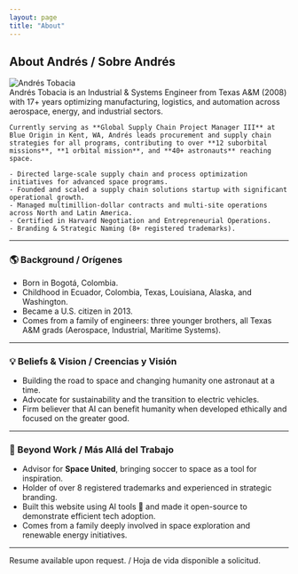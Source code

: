 ```yaml
---
layout: page
title: "About"
---
```


## About Andrés / Sobre Andrés

<div class="flex flex-col md:flex-row items-center md:items-start gap-6 mt-4 px-2">
  <img src="{{ site.baseurl }}/Andres%20Tobacia%20Blue%20Origin.jpg" alt="Andrés Tobacia" class="w-40 sm:w-56 md:w-64 rounded-lg shadow-lg mx-auto md:mx-0">

  <div class="text-center md:text-left">
    Andrés Tobacia is an Industrial & Systems Engineer from Texas A&M (2008) with 17+ years optimizing manufacturing, logistics, and automation across aerospace, energy, and industrial sectors.  

    Currently serving as **Global Supply Chain Project Manager III** at Blue Origin in Kent, WA, Andrés leads procurement and supply chain strategies for all programs, contributing to over **12 suborbital missions**, **1 orbital mission**, and **40+ astronauts** reaching space.  

    - Directed large-scale supply chain and process optimization initiatives for advanced space programs.  
    - Founded and scaled a supply chain solutions startup with significant operational growth.  
    - Managed multimillion-dollar contracts and multi-site operations across North and Latin America.  
    - Certified in Harvard Negotiation and Entrepreneurial Operations.  
    - Branding & Strategic Naming (8+ registered trademarks).  
  </div>
</div>

---

### 🌎 Background / Orígenes

- Born in Bogotá, Colombia.  
- Childhood in Ecuador, Colombia, Texas, Louisiana, Alaska, and Washington.  
- Became a U.S. citizen in 2013.  
- Comes from a family of engineers: three younger brothers, all Texas A&M grads (Aerospace, Industrial, Maritime Systems).  

---

### 💡 Beliefs & Vision / Creencias y Visión

- Building the road to space and changing humanity one astronaut at a time.  
- Advocate for sustainability and the transition to electric vehicles.  
- Firm believer that AI can benefit humanity when developed ethically and focused on the greater good.  

---

### 🌟 Beyond Work / Más Allá del Trabajo

- Advisor for **Space United**, bringing soccer to space as a tool for inspiration.  
- Holder of over 8 registered trademarks and experienced in strategic branding.  
- Built this website using AI tools 🤖 and made it open-source to demonstrate efficient tech adoption.  
- Comes from a family deeply involved in space exploration and renewable energy initiatives.  

---

<p class="text-sm mt-4 italic text-gray-400">Resume available upon request. / Hoja de vida disponible a solicitud.</p>

